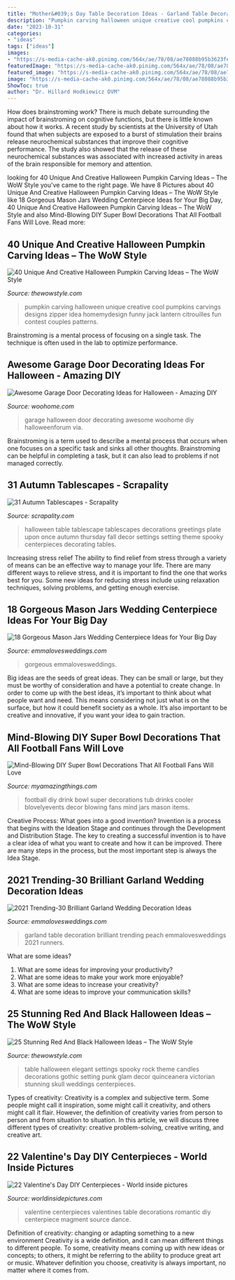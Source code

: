 ```yaml
---
title: "Mother&#039;s Day Table Decoration Ideas - Garland Table Decoration Brilliant Trending Peach Emmalovesweddings 2021 Runners"
description: "Pumpkin carving halloween unique creative cool pumpkins carvings designs zipper idea homemydesign funny jack lantern citrouilles fun contest couples patterns"
date: "2023-10-31"
categories:
- "ideas"
tags: ["ideas"]
images:
- "https://s-media-cache-ak0.pinimg.com/564x/ae/78/08/ae78088b95b3623fe13ae7298d300836.jpg"
featuredImage: "https://s-media-cache-ak0.pinimg.com/564x/ae/78/08/ae78088b95b3623fe13ae7298d300836.jpg"
featured_image: "https://s-media-cache-ak0.pinimg.com/564x/ae/78/08/ae78088b95b3623fe13ae7298d300836.jpg"
image: "https://s-media-cache-ak0.pinimg.com/564x/ae/78/08/ae78088b95b3623fe13ae7298d300836.jpg"
ShowToc: true
author: "Dr. Hillard Hodkiewicz DVM"
---
```



How does brainstroming work?
There is much debate surrounding the impact of brainstroming on cognitive functions, but there is little known about how it works. A recent study by scientists at the University of Utah found that when subjects are exposed to a burst of stimulation their brains release neurochemical substances that improve their cognitive performance. The study also showed that the release of these neurochemical substances was associated with increased activity in areas of the brain responsible for memory and attention.

	

		
looking for 40 Unique And Creative Halloween Pumpkin Carving Ideas – The WoW Style you've came to the right page. We have 8 Pictures about 40 Unique And Creative Halloween Pumpkin Carving Ideas – The WoW Style like 18 Gorgeous Mason Jars Wedding Centerpiece Ideas for Your Big Day, 40 Unique And Creative Halloween Pumpkin Carving Ideas – The WoW Style and also Mind-Blowing DIY Super Bowl Decorations That All Football Fans Will Love. Read more:
		
    
## 40 Unique And Creative Halloween Pumpkin Carving Ideas – The WoW Style

<img loading=lazy src="http://thewowstyle.com/wp-content/uploads/2016/09/Zipper-Pumpkins.jpg" onerror="this.onerror=null;this.src='https://tse4.mm.bing.net/th?id=OIP.ipzWfISYtox72XoQdtOGjwHaLH&amp;pid=15.1';" alt="40 Unique And Creative Halloween Pumpkin Carving Ideas – The WoW Style">

_Source: thewowstyle.com_

>pumpkin carving halloween unique creative cool pumpkins carvings designs zipper idea homemydesign funny jack lantern citrouilles fun contest couples patterns. 

	

Brainstroming is a mental process of focusing on a single task. The technique is often used in the lab to optimize performance.

    
## Awesome Garage Door Decorating Ideas For Halloween - Amazing DIY

<img loading=lazy src="http://www.woohome.com/wp-content/uploads/2017/10/halloween-garage-door-decorating-ideas-7.jpg" onerror="this.onerror=null;this.src='https://tse1.mm.bing.net/th?id=OIP.NF-J8Lc8Gt6KEHimmaXARwHaKh&amp;pid=15.1';" alt="Awesome Garage Door Decorating Ideas for Halloween - Amazing DIY">

_Source: woohome.com_

>garage halloween door decorating awesome woohome diy halloweenforum via. 

	

Brainstroming is a term used to describe a mental process that occurs when one focuses on a specific task and sinks all other thoughts. Brainstroming can be helpful in completing a task, but it can also lead to problems if not managed correctly.

    
## 31 Autumn Tablescapes - Scrapality

<img loading=lazy src="https://s-media-cache-ak0.pinimg.com/564x/ae/78/08/ae78088b95b3623fe13ae7298d300836.jpg" onerror="this.onerror=null;this.src='https://tse3.mm.bing.net/th?id=OIP.ElC6AZc0zDZjJEbnLi_STAHaKl&amp;pid=15.1';" alt="31 Autumn Tablescapes - Scrapality">

_Source: scrapality.com_

>halloween table tablescape tablescapes decorations greetings plate upon once autumn thursday fall decor settings setting theme spooky centerpieces decorating tables. 

	

Increasing stress relief
The ability to find relief from stress through a variety of means can be an effective way to manage your life. There are many different ways to relieve stress, and it is important to find the one that works best for you. Some new ideas for reducing stress include using relaxation techniques, solving problems, and getting enough exercise.

    
## 18 Gorgeous Mason Jars Wedding Centerpiece Ideas For Your Big Day

<img loading=lazy src="https://emmalovesweddings.com/wp-content/uploads/2017/11/rustic-mason-jar-wedding-centerpiece-ideas.jpg" onerror="this.onerror=null;this.src='https://tse1.mm.bing.net/th?id=OIP.w44DpRgZSvadb4OkapOdRAHaLG&amp;pid=15.1';" alt="18 Gorgeous Mason Jars Wedding Centerpiece Ideas for Your Big Day">

_Source: emmalovesweddings.com_

>gorgeous emmalovesweddings. 

	

Big ideas are the seeds of great ideas. They can be small or large, but they must be worthy of consideration and have a potential to create change. In order to come up with the best ideas, it’s important to think about what people want and need. This means considering not just what is on the surface, but how it could benefit society as a whole. It’s also important to be creative and innovative, if you want your idea to gain traction.

    
## Mind-Blowing DIY Super Bowl Decorations That All Football Fans Will Love

<img loading=lazy src="http://myamazingthings.com/wp-content/uploads/2016/12/DIY-Football-Drink-Tub-704x1024-704x1024.jpg" onerror="this.onerror=null;this.src='https://tse4.mm.bing.net/th?id=OIP.jjTKARqngbQc34ajyhD51QHaKx&amp;pid=15.1';" alt="Mind-Blowing DIY Super Bowl Decorations That All Football Fans Will Love">

_Source: myamazingthings.com_

>football diy drink bowl super decorations tub drinks cooler blovelyevents decor blowing fans mind jars mason items. 

	

Creative Process: What goes into a good invention?
Invention is a process that begins with the Ideation Stage and continues through the Development and Distribution Stage. The key to creating a successful invention is to have a clear idea of what you want to create and how it can be improved. There are many steps in the process, but the most important step is always the Idea Stage.

    
## 2021 Trending-30 Brilliant Garland Wedding Decoration Ideas

<img loading=lazy src="https://emmalovesweddings.com/wp-content/uploads/2018/11/peach-blush-and-greenery-garland-wedding-table-setting-ideas.jpg" onerror="this.onerror=null;this.src='https://tse2.mm.bing.net/th?id=OIP.i2BZJc0g3GgXIG89ptEddQHaLI&amp;pid=15.1';" alt="2021 Trending-30 Brilliant Garland Wedding Decoration Ideas">

_Source: emmalovesweddings.com_

>garland table decoration brilliant trending peach emmalovesweddings 2021 runners. 

	

What are some ideas?
1. What are some ideas for improving your productivity?
2. What are some ideas to make your work more enjoyable?
3. What are some ideas to increase your creativity?
4. What are some ideas to improve your communication skills?

    
## 25 Stunning Red And Black Halloween Ideas – The WoW Style

<img loading=lazy src="http://thewowstyle.com/wp-content/uploads/2016/07/skull-table.jpg" onerror="this.onerror=null;this.src='https://tse2.mm.bing.net/th?id=OIP.a4mXO42psmFyp9L4-QewzAHaLH&amp;pid=15.1';" alt="25 Stunning Red And Black Halloween Ideas – The WoW Style">

_Source: thewowstyle.com_

>table halloween elegant settings spooky rock theme candles decorations gothic setting punk glam decor quinceanera victorian stunning skull weddings centerpieces. 

	

Types of creativity:
Creativity is a complex and subjective term. Some people might call it inspiration, some might call it creativity, and others might call it flair. However, the definition of creativity varies from person to person and from situation to situation. In this article, we will discuss three different types of creativity: creative problem-solving, creative writing, and creative art.

    
## 22 Valentine&#039;s Day DIY Centerpieces - World Inside Pictures

<img loading=lazy src="https://worldinsidepictures.com/wp-content/uploads/2014/01/1440.jpg" onerror="this.onerror=null;this.src='https://tse3.mm.bing.net/th?id=OIP.TIEi7azUCvq1EKb1LYyp9wHaJ4&amp;pid=15.1';" alt="22 Valentine&#039;s Day DIY Centerpieces - World inside pictures">

_Source: worldinsidepictures.com_

>valentine centerpieces valentines table decorations romantic diy centerpiece magment source dance. 

	

Definition of creativity: changing or adapting something to a new environment
Creativity is a wide definition, and it can mean different things to different people. To some, creativity means coming up with new ideas or concepts; to others, it might be referring to the ability to produce great art or music. Whatever definition you choose, creativity is always important, no matter where it comes from.

